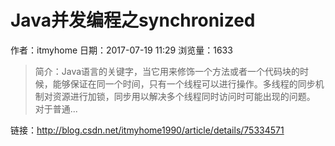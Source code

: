 # Java并发编程之synchronized
作者：itmyhome
日期：2017-07-19 11:29
浏览量：1633
> 简介：Java语言的关键字，当它用来修饰一个方法或者一个代码块的时候，能够保证在同一个时间，只有一个线程可以进行操作。多线程的同步机制对资源进行加锁，同步用以解决多个线程同时访问时可能出现的问题。
对于普通...

 链接：http://blog.csdn.net/itmyhome1990/article/details/75334571
